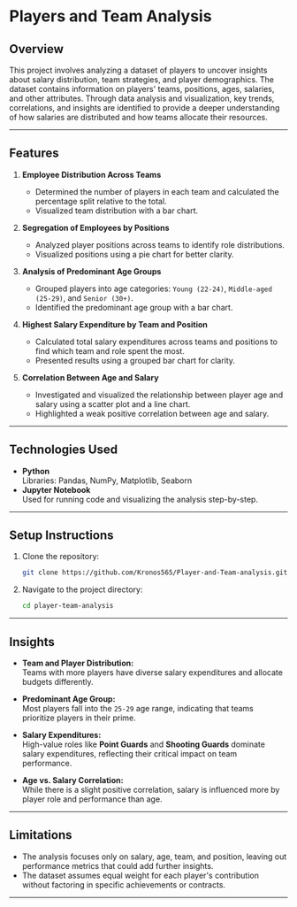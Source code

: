 # Players and Team Analysis

## Overview
This project involves analyzing a dataset of players to uncover insights about salary distribution, team strategies, and player demographics. The dataset contains information on players' teams, positions, ages, salaries, and other attributes. Through data analysis and visualization, key trends, correlations, and insights are identified to provide a deeper understanding of how salaries are distributed and how teams allocate their resources.

---

## Features

1. **Employee Distribution Across Teams**  
   - Determined the number of players in each team and calculated the percentage split relative to the total.  
   - Visualized team distribution with a bar chart.

2. **Segregation of Employees by Positions**  
   - Analyzed player positions across teams to identify role distributions.  
   - Visualized positions using a pie chart for better clarity.

3. **Analysis of Predominant Age Groups**  
   - Grouped players into age categories: `Young (22-24)`, `Middle-aged (25-29)`, and `Senior (30+)`.  
   - Identified the predominant age group with a bar chart.

4. **Highest Salary Expenditure by Team and Position**  
   - Calculated total salary expenditures across teams and positions to find which team and role spent the most.  
   - Presented results using a grouped bar chart for clarity.

5. **Correlation Between Age and Salary**  
   - Investigated and visualized the relationship between player age and salary using a scatter plot and a line chart.  
   - Highlighted a weak positive correlation between age and salary.

---

## Technologies Used
- **Python**  
  Libraries: Pandas, NumPy, Matplotlib, Seaborn
- **Jupyter Notebook**  
  Used for running code and visualizing the analysis step-by-step.

---

## Setup Instructions

1. Clone the repository:
   ```bash
   git clone https://github.com/Kronos565/Player-and-Team-analysis.git
   ```

2. Navigate to the project directory:
   ```bash
   cd player-team-analysis
   ```

---

## Insights

- **Team and Player Distribution:**  
  Teams with more players have diverse salary expenditures and allocate budgets differently.  

- **Predominant Age Group:**  
  Most players fall into the `25-29` age range, indicating that teams prioritize players in their prime.  

- **Salary Expenditures:**  
  High-value roles like **Point Guards** and **Shooting Guards** dominate salary expenditures, reflecting their critical impact on team performance.  

- **Age vs. Salary Correlation:**  
  While there is a slight positive correlation, salary is influenced more by player role and performance than age.

---

## Limitations

- The analysis focuses only on salary, age, team, and position, leaving out performance metrics that could add further insights.
- The dataset assumes equal weight for each player's contribution without factoring in specific achievements or contracts.

---
